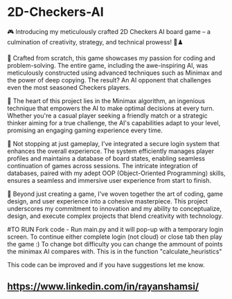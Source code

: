 # 2D-Checkers-AI

🎮 Introducing my meticulously crafted 2D Checkers AI board game – a culmination of creativity, strategy, and technical prowess! 🤖♟️

🚀 Crafted from scratch, this game showcases my passion for coding and problem-solving. The entire game, including the awe-inspiring AI, was meticulously constructed using advanced techniques such as Minimax and the power of deep copying. The result? An AI opponent that challenges even the most seasoned Checkers players.

🧠 The heart of this project lies in the Minimax algorithm, an ingenious technique that empowers the AI to make optimal decisions at every turn. Whether you're a casual player seeking a friendly match or a strategic thinker aiming for a true challenge, the AI's capabilities adapt to your level, promising an engaging gaming experience every time.

🔗 Not stopping at just gameplay, I've integrated a secure login system that enhances the overall experience. The system efficiently manages player profiles and maintains a database of board states, enabling seamless continuation of games across sessions. The intricate integration of databases, paired with my adept OOP (Object-Oriented Programming) skills, ensures a seamless and immersive user experience from start to finish.

🎯 Beyond just creating a game, I've woven together the art of coding, game design, and user experience into a cohesive masterpiece. This project underscores my commitment to innovation and my ability to conceptualize, design, and execute complex projects that blend creativity with technology.


#TO RUN
Fork code - Run main.py and it will pop-up with a temporary login screen. To continue either complete login (not cloud) or close tab then play the game :)
To change bot difficulty you can change the ammount of points the minimax AI compares with. This is in the function "calculate_heuristics"

This code can be improved and if you have suggestions let me know. 

 ## https://www.linkedin.com/in/rayanshamsi/
